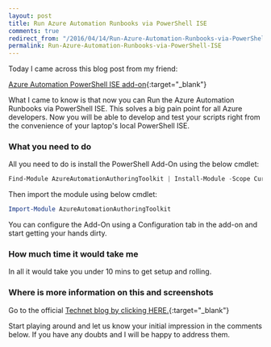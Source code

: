 ```yaml
---
layout: post
title: Run Azure Automation Runbooks via PowerShell ISE
comments: true
redirect_from: "/2016/04/14/Run-Azure-Automation-Runbooks-via-PowerShell-ISE/"
permalink: Run-Azure-Automation-Runbooks-via-PowerShell-ISE
---
```


Today I came across this blog post from my friend:

[Azure Automation PowerShell ISE add-on](https://scomanswers.wordpress.com/2016/04/11/azure-automation-powershell-ise-add-on/){:target="_blank"}

What I came to know is that now you can Run the Azure Automation Runbooks via PowerShell ISE. This solves a big pain point for all Azure developers.
Now you will be able to develop and test your scripts right from the convenience of your laptop's local PowerShell ISE. 

### What you need to do
All you need to do is install the PowerShell Add-On using the below cmdlet:

```powershell
Find-Module AzureAutomationAuthoringToolkit | Install-Module -Scope CurrentUser
```

Then import the module using below cmdlet:

```powershell
Import-Module AzureAutomationAuthoringToolkit
```

You can configure the Add-On using a Configuration tab in the add-on and start getting your hands dirty. 

### How much time it would take me
In all it would take you under 10 mins to get setup and rolling.

### Where is more information on this and screenshots
Go to the official [Technet blog by clicking HERE.](https://blogs.technet.microsoft.com/msoms/2016/04/08/the-way-cool-azure-automation-powershell-ise-add-on/){:target="_blank"}

Start playing around and let us know your initial impression in the comments below. If you have any doubts and I will be happy to address them.
